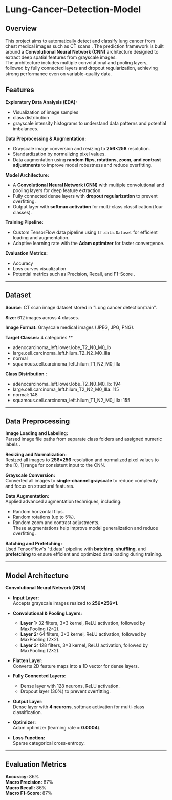 # Lung-Cancer-Detection-Model

## Overview
This project aims to automatically detect and classify lung cancer from chest medical images such as CT scans . The prediction framework is built around a **Convolutional Neural Network (CNN)** architecture designed to extract deep spatial features from grayscale images.  
The architecture includes multiple convolutional and pooling layers, followed by fully connected layers and dropout regularization, achieving strong performance even on variable-quality data.

## Features

**Exploratory Data Analysis (EDA):**  
- Visualization of image samples
-  class distribution
-  grayscale intensity histograms to understand data patterns and potential imbalances.

**Data Preprocessing & Augmentation:**  
- Grayscale image conversion and resizing to **256×256** resolution.  
- Standardization by normalizing pixel values.  
- Data augmentation using **random flips, rotations, zoom, and contrast adjustments** to improve model robustness and reduce overfitting.

**Model Architecture:**  
- A **Convolutional Neural Network (CNN)** with multiple convolutional and pooling layers for deep feature extraction.  
- Fully connected dense layers with **dropout regularization** to prevent overfitting.  
- Output layer with **softmax activation** for multi-class classification (four classes).

**Training Pipeline:**  
- Custom TensorFlow data pipeline using `tf.data.Dataset` for efficient loading and augmentation.  
- Adaptive learning rate with the **Adam optimizer** for faster convergence.

**Evaluation Metrics:**  
- Accuracy
- Loss curves visualization
- Potential metrics such as Precision, Recall, and F1-Score .
---

## Dataset

**Source:** CT scan image dataset stored in "Lung cancer detection/train".

**Size:** 612 images across 4 classes.

**Image Format:** Grayscale medical images (JPEG, JPG, PNG).

**Target Classes:** 4 categories **
- adenocarcinoma_left.lower.lobe_T2_N0_M0_Ib
- large.cell.carcinoma_left.hilum_T2_N2_M0_IIIa
- normal
- squamous.cell.carcinoma_left.hilum_T1_N2_M0_IIIa

**Class Distribution :**
- adenocarcinoma_left.lower.lobe_T2_N0_M0_Ib: 194 
- large.cell.carcinoma_left.hilum_T2_N2_M0_IIIa: 115 
- normal: 148 
- squamous.cell.carcinoma_left.hilum_T1_N2_M0_IIIa: 155
---

## Data Preprocessing

**Image Loading and Labeling:**  
Parsed image file paths from separate class folders and assigned numeric labels .

**Resizing and Normalization:**  
Resized all images to **256×256** resolution and normalized pixel values to the [0, 1] range for consistent input to the CNN.

**Grayscale Conversion:**  
Converted all images to **single-channel grayscale** to reduce complexity and focus on structural features.

**Data Augmentation:**  
Applied advanced augmentation techniques, including:  
- Random horizontal flips.  
- Random rotations (up to 5%).  
- Random zoom and contrast adjustments.  
These augmentations help improve model generalization and reduce overfitting.

**Batching and Prefetching:**   
Used TensorFlow's "tf.data" pipeline with **batching**, **shuffling**, and **prefetching** to ensure efficient and optimized data loading during training.
  
---

##  Model Architecture

**Convolutional Neural Network (CNN)**

- **Input Layer:**  
  Accepts grayscale images resized to **256×256×1**.

- **Convolutional & Pooling Layers:**  
  - **Layer 1:** 32 filters, 3×3 kernel, ReLU activation, followed by MaxPooling (2×2).  
  - **Layer 2:** 64 filters, 3×3 kernel, ReLU activation, followed by MaxPooling (2×2).  
  - **Layer 3:** 128 filters, 3×3 kernel, ReLU activation, followed by MaxPooling (2×2).

- **Flatten Layer:**  
  Converts 2D feature maps into a 1D vector for dense layers.

- **Fully Connected Layers:**  
  - Dense layer with 128 neurons, ReLU activation.  
  - Dropout layer (30%) to prevent overfitting.

- **Output Layer:**  
  Dense layer with **4 neurons**, softmax activation for multi-class classification.

- **Optimizer:**  
  Adam optimizer (learning rate = **0.0004**).

- **Loss Function:**  
  Sparse categorical cross-entropy.
---

## Evaluation Metrics

**Accuracy:** 86%  
**Macro Precision:** 87%  
**Macro Recall:** 86%  
**Macro F1-Score:** 87%  





